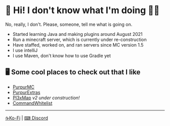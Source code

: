 # 🎼 Hi! I don't know what I'm doing 👌🏻

No, really, I don't. Please, someone, tell me what is going on.

- Started learning Java and making plugins around August 2021
- Run a minecraft server, which is currently under re-construction 
- Have staffed, worked on, and ran servers since MC version 1.5 
- I use intelliJ
- I use Maven, don't know how to use Gradle yet

## 🖥 Some cool places to check out that I like
- [PurpurMC](https://github.com/PurpurMC/Purpur)
- [PurpurExtras](https://github.com/PurpurMC/PurpurExtras)
- [Pl3xMap](https://github.com/BillyGalbreath/Pl3xMap) *v2 under construction!*
- [CommandWhitelist](https://github.com/YouHaveTrouble/CommandWhitelist)

___

[☕Ko-Fi](https://ko-fi.com/illogicalrhythmic) | [⌨ Discord](https://discord.gg/qe3YQrbegA)
